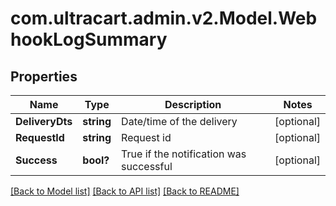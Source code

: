 # com.ultracart.admin.v2.Model.WebhookLogSummary
## Properties

Name | Type | Description | Notes
------------ | ------------- | ------------- | -------------
**DeliveryDts** | **string** | Date/time of the delivery | [optional] 
**RequestId** | **string** | Request id | [optional] 
**Success** | **bool?** | True if the notification was successful | [optional] 


[[Back to Model list]](../README.md#documentation-for-models) [[Back to API list]](../README.md#documentation-for-api-endpoints) [[Back to README]](../README.md)

